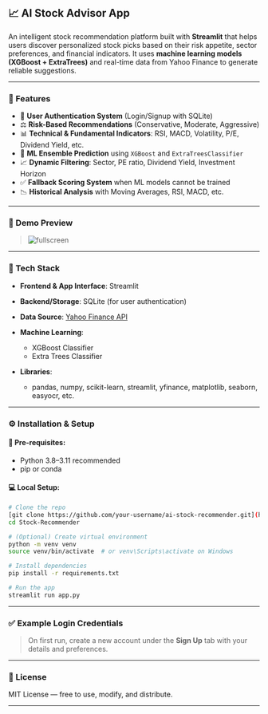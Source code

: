 ## 📈 AI Stock Advisor App

An intelligent stock recommendation platform built with **Streamlit** that helps users discover personalized stock picks based on their risk appetite, sector preferences, and financial indicators. It uses **machine learning models (XGBoost + ExtraTrees)** and real-time data from Yahoo Finance to generate reliable suggestions.

---

### 🚀 Features

* 🔐 **User Authentication System** (Login/Signup with SQLite)
* ⚖️ **Risk-Based Recommendations** (Conservative, Moderate, Aggressive)
* 📊 **Technical & Fundamental Indicators**: RSI, MACD, Volatility, P/E, Dividend Yield, etc.
* 🧠 **ML Ensemble Prediction** using `XGBoost` and `ExtraTreesClassifier`
* 📈 **Dynamic Filtering**: Sector, PE ratio, Dividend Yield, Investment Horizon
* ✅ **Fallback Scoring System** when ML models cannot be trained
* 📉 **Historical Analysis** with Moving Averages, RSI, MACD, etc.

---

### 📸 Demo Preview

> ![fullscreen](https://github.com/user-attachments/assets/0ec9bd35-522a-42f5-8142-4d39b50d4fc7)


---

### 🧪 Tech Stack

* **Frontend & App Interface**: Streamlit
* **Backend/Storage**: SQLite (for user authentication)
* **Data Source**: [Yahoo Finance API](https://www.yfinance.info/)
* **Machine Learning**:

  * XGBoost Classifier
  * Extra Trees Classifier
* **Libraries**:

  * pandas, numpy, scikit-learn, streamlit, yfinance, matplotlib, seaborn, easyocr, etc.

---

### ⚙️ Installation & Setup

#### 📌 Pre-requisites:

* Python 3.8–3.11 recommended
* pip or conda

#### 💻 Local Setup:

```bash
# Clone the repo
[git clone https://github.com/your-username/ai-stock-recommender.git](https://github.com/Siddhesh1732/Stock-Recommender.git)
cd Stock-Recommender

# (Optional) Create virtual environment
python -m venv venv
source venv/bin/activate  # or venv\Scripts\activate on Windows

# Install dependencies
pip install -r requirements.txt

# Run the app
streamlit run app.py
```

---

### ✅ Example Login Credentials

> On first run, create a new account under the **Sign Up** tab with your details and preferences.

---


### 📜 License

MIT License — free to use, modify, and distribute.

---
